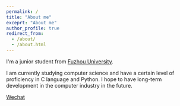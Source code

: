 ```yaml
---
permalink: /
title: "About me"
exceprt: "About me"
author_profile: true
redirect_from: 
  - /about/
  - /about.html
---
```


I'm a junior student from [Fuzhou University](https://www.fzu.edu.cn/).

I am currently studying computer science and have a certain level of proficiency in C language and Python. I hope to have long-term development in the computer industry in the future.

[Wechat](../image/wechat.jpg)
